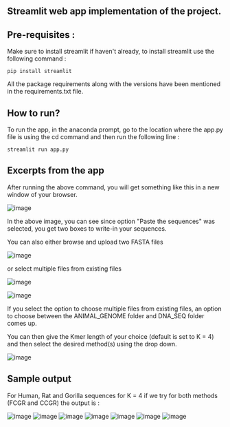 ## Streamlit web app implementation of the project. 

## Pre-requisites :

Make sure to install streamlit if haven't already, to install streamlit use the following command :

```
pip install streamlit
```
All the package requirements along with the versions have been mentioned in the requirements.txt file. 

## How to run?

To run the app, in the anaconda prompt, go to the location where the app.py file is using the cd command and then run the following line :

```
streamlit run app.py
```

## Excerpts from the app

After running the above command, you will get something like this in a new window of your browser. 

![image](https://user-images.githubusercontent.com/59824729/119312536-1d6e1c00-bc90-11eb-9829-25067cd8621c.png)

In the above image, you can see since option "Paste the sequences" was selected, you get two boxes to write-in your sequences. 

You can also either browse and upload two FASTA files 

![image](https://user-images.githubusercontent.com/59824729/119312869-848bd080-bc90-11eb-9068-6d68b5c5f78f.png)

or select multiple files from existing files

![image](https://user-images.githubusercontent.com/59824729/119360284-1531d300-bcc8-11eb-8928-cd8d6ae78172.png)

![image](https://user-images.githubusercontent.com/59824729/119360330-2084fe80-bcc8-11eb-85ab-f9a1969c400c.png)

If you select the option to choose multiple files from existing files, an option to choose between the ANIMAL_GENOME folder and DNA_SEQ folder comes up.

You can then give the Kmer length of your choice (default is set to K = 4) and then select the desired method(s) using the drop down.

![image](https://user-images.githubusercontent.com/59824729/119313087-c0269a80-bc90-11eb-8609-2172807b754c.png)

## Sample output

For Human, Rat and Gorilla sequences for K = 4 if we try for both methods (FCGR and CCGR) the output is : 

![image](https://user-images.githubusercontent.com/59824729/119313586-578bed80-bc91-11eb-99b4-d92b44f03548.png)
![image](https://user-images.githubusercontent.com/59824729/119313619-607cbf00-bc91-11eb-8dbf-abbbe14160b4.png)
![image](https://user-images.githubusercontent.com/59824729/119313632-68d4fa00-bc91-11eb-9e6f-2f27afa0e274.png)
![image](https://user-images.githubusercontent.com/59824729/119313656-6ffc0800-bc91-11eb-97e2-b3484a94200d.png)
![image](https://user-images.githubusercontent.com/59824729/119313677-768a7f80-bc91-11eb-9815-4f928e3a1d92.png)
![image](https://user-images.githubusercontent.com/59824729/119313749-873af580-bc91-11eb-9e09-43b1e84c79cc.png)
![image](https://user-images.githubusercontent.com/59824729/119313794-9457e480-bc91-11eb-9b38-3bd125610a8f.png)

